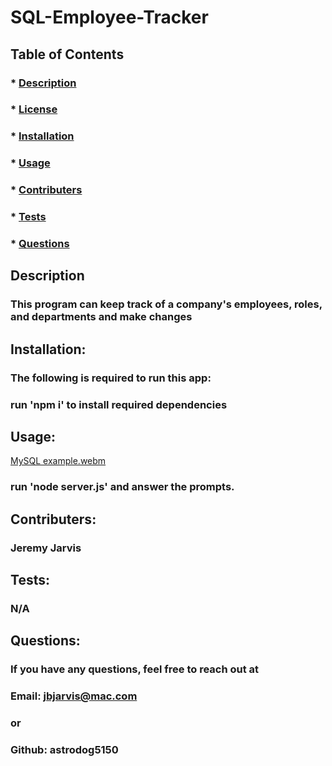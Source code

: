 # SQL-Employee-Tracker

  ##  
  ### 

  ## Table of Contents
  ### * [Description](#description)
  ### * [License](#license)
  ### * [Installation](#installation)
  ### * [Usage](#usage)
  ### * [Contributers](#contributers)
  ### * [Tests](#tests)
  ### * [Questions](#Questions)

  ## Description
  ### This program can keep track of a company's employees, roles, and departments and make changes

  ## Installation:
  ### The following is required to run this app:
  ### run 'npm i' to install required dependencies

  ## Usage:
  [MySQL example.webm](https://github.com/astrodog5150/SQL-Employee-Tracker/assets/134658598/de4ed48f-5f05-46cf-a02b-8be7db296d98)

  ### run 'node server.js' and answer the prompts. 

  ## Contributers:
  ### Jeremy Jarvis

  ## Tests: 
  ### N/A

  ## Questions:
  ### If you have any questions, feel free to reach out at
  ### Email: jbjarvis@mac.com
  ### or 
  ### Github: astrodog5150
